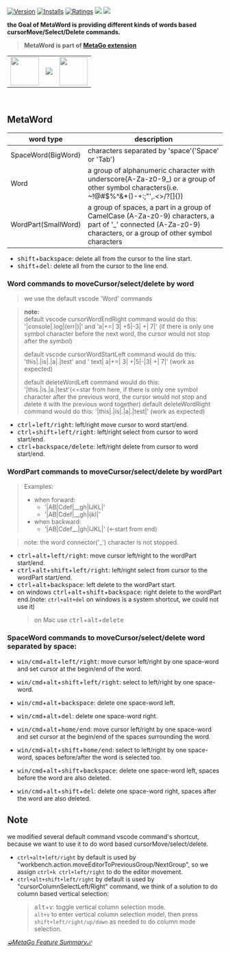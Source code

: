 [![Version](https://vsmarketplacebadge.apphb.com/version/metaseed.metaword.svg)](https://marketplace.visualstudio.com/items?itemName=metaseed.metaword)
[![Installs](https://vsmarketplacebadge.apphb.com/installs/metaseed.metaword.svg)](https://marketplace.visualstudio.com/items?itemName=metaseed.metaword)
[![Ratings](https://vsmarketplacebadge.apphb.com/rating/metaseed.metaword.svg)](https://marketplace.visualstudio.com/items?itemName=metaseed.metaword)
[![](https://img.shields.io/badge/TWITTER-%40metaseed-blue.svg?logo=twitter&style=flat)](https://twitter.com/metaseed)
[![](https://img.shields.io/badge/gitter-join_chat-1dce73.svg?style=flat&logo=gitter-white)](https://gitter.im/vscode-metago/community)

**the Goal of MetaWord is providing different kinds of words based cursorMove/Select/Delete commands.**

> **MetaWord is part of [MetaGo extension](https://marketplace.visualstudio.com/items?itemName=metaseed.metago)**
<table align="center" width="68%" border="0">
  <tr>
    <td>
      <a href="https://github.com/sponsors/metasong">
          <img src="https://github.com/metaseed/metaGo/blob/master/donate/githubSponsors.png?raw=true" style="height: 66px;" />
      </a>
    </td>
    <td>
      <a href="https://www.paypal.com/cgi-bin/webscr?cmd=_donations&business=P9GXHBAAHPBMN&item_name=metago+dev&currency_code=USD&source=url">
          <img src="https://www.paypalobjects.com/en_US/i/btn/btn_donateCC_LG.gif"/>
      </a>
      <br>
    </td>
    <td>
      <a href="https://github.com/metaseed/metaGo/blob/master/donate/index.md">
          <img src="https://github.com/metaseed/metaGo/blob/master/donate/scan.png?raw=true" style="height: 66px;"/>
      </a>
    </td>
  </tr>
</table>
<br>

## MetaWord
|word type|description|
|---|---|
|SpaceWord(BigWord)| characters separated by 'space'('Space' or 'Tab')|
|Word|a group of alphanumeric character with underscore(A-Za-z0-9_) or a group of other symbol characters(i.e. ~!@#$%^&*()-+:;"',.<>/?\[]{})|
|WordPart(SmallWord)| a group of spaces, a part in a group of CamelCase (A-Za-z0-9) characters, a part of '_' connected (A-Za-z0-9) characters, or a group of other symbol characters|

* <kbd>shift</kbd>+<kbd>backspace</kbd>: delete all from the cursor to the line start.
* <kbd>shift</kbd>+<kbd>del</kbd>: delete all from the cursor to the line end.

### Word commands to moveCursor/select/delete by word

> we use the default vscode 'Word' commands

> **note:**  
> default vscode cursorWordEndRight command would do this:   
> '|console|.log|(err|)|' and 'a|+=| 3| +5|-3| +| 7|' (if there is only one symbol character before the next word, the cursor would not stop after the symbol)  
>
> default vscode cursorWordStartLeft command would do this:  
> 'this|.|is|.|a|.|test' and ' text| a|+=| 3| +|5|-|3| +| 7|' (work as expected)  
>
> default deleteWordLeft command would do this:  
> '|this.|is.|a.|test'(<=star from here, if there is only one symbol character after the previous word, the cursor would not stop and delete it with the previous word together)
> default deleteWordRight command would do this:
> '|this|.|is|.|a|.|test|' (work as expected)  

* <kbd>ctrl</kbd>+<kbd>left/right</kbd>: left/right move cursor to word start/end.
* <kbd>ctrl</kbd>+<kbd>shift</kbd>+<kbd>left/right</kbd>: left/right select from cursor to word start/end.
* <kbd>ctrl</kbd>+<kbd>backspace/delete</kbd>: left/right delete from cursor to word start/end.

### WordPart commands to moveCursor/select/delete by wordPart
> Examples:  
> * when forward:  
>   * '|AB|Cdef|\_\_gh|IJKL|'  
>   * '|AB|Cdef|\_\_gh|ijkl|'  
> * when backward:  
>   * '|AB|Cdef\_\_|gh|IJKL|' (<-start from end)  

> note: the word connector('_') character is not stopped.  

* <kbd>ctrl</kbd>+<kbd>alt</kbd>+<kbd>left/right</kbd>: move cursor left/right to the wordPart start/end.
* <kbd>ctrl</kbd>+<kbd>alt</kbd>+<kbd>shift</kbd>+<kbd>left/right</kbd>: left/right select from cursor to the wordPart start/end.
* <kbd>ctrl</kbd>+<kbd>alt</kbd>+<kbd>backspace</kbd>: left delete to the wordPart start.
* on windows <kbd>ctrl</kbd>+<kbd>alt</kbd>+<kbd>shift</kbd>+<kbd>backspace</kbd>: right delete to the wordPart end.(note: `ctrl+alt+del` on windows is a system shortcut, we could not use it)  
    > on Mac use <kbd>ctrl</kbd>+<kbd>alt</kbd>+<kbd>delete</kbd>

### SpaceWord commands to moveCursor/select/delete word separated by space:
* <kbd>win/cmd</kbd>+<kbd>alt</kbd>+<kbd>left/right</kbd>: move cursor left/right by one space-word and set cursor at the begin/end of the word.
* <kbd>win/cmd</kbd>+<kbd>alt</kbd>+<kbd>shift</kbd>+<kbd>left/right</kbd>: select to left/right by one space-word.
* <kbd>win/cmd</kbd>+<kbd>alt</kbd>+<kbd>backspace</kbd>: delete one space-word left.
* <kbd>win/cmd</kbd>+<kbd>alt</kbd>+<kbd>del</kbd>: delete one space-word right.

* <kbd>win/cmd</kbd>+<kbd>alt</kbd>+<kbd>home/end</kbd>: move cursor left/right by one space-word and set cursor at the begin/end of the spaces surrounding the word.
* <kbd>win/cmd</kbd>+<kbd>alt</kbd>+<kbd>shift</kbd>+<kbd>home/end</kbd>: select to left/right by one space-word, spaces before/after the word is selected too.
* <kbd>win/cmd</kbd>+<kbd>alt</kbd>+<kbd>shift</kbd>+<kbd>backspace</kbd>: delete one space-word left, spaces before the word are also deleted.
* <kbd>win/cmd</kbd>+<kbd>alt</kbd>+<kbd>shift</kbd>+<kbd>del</kbd>: delete one space-word right, spaces after the word are also deleted.

## Note
we modified several default command vscode command's shortcut, because we want to use it to do word based cursorMove/select/delete.
* `ctrl+alt+left/right` by default is used by "workbench.action.moveEditorToPreviousGroup/NextGroup", so we assign `ctrl+k ctrl+left/right` to do the editor movement.
* `ctrl+alt+shift+left/right` by default is used by "cursorColumnSelectLeft/Right" command, we think of a solution to do column based vertical selection:
    > <kbd>alt</kbd>+<kbd>v</kbd>: toggle vertical column selection mode.  
    > `alt+v` to enter vertical column selection model, then press `shift+left/right/up/down` as needed to do column mode selection.

[*➭MetaGo Feature Summary⮵*](https://github.com/metaseed/metaGo/blob/master/README.md#features-summary)

